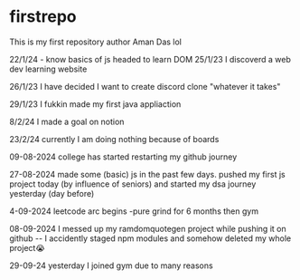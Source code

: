 # firstrepo
This is my first repository
author Aman Das lol


22/1/24 - know basics of js headed to learn DOM
25/1/23 I discoverd a web dev learning website

26/1/23 I have decided I want to create discord clone "whatever it takes"


29/1/23 I fukkin made my first java appliaction 


8/2/24 I made a goal on notion

23/2/24 currently I am doing nothing because of boards

09-08-2024 college has started restarting my github journey

27-08-2024 made some (basic) js in the past few days. pushed my first js project today (by influence of seniors) and started my dsa journey yesterday (day before)

4-09-2024 leetcode arc begins -pure grind for 6 months then gym

08-09-2024 I messed up my ramdomquotegen project while pushing it on github -- I accidently staged npm modules and somehow deleted my whole project😭

29-09-24 yesterday I joined gym due to many reasons
